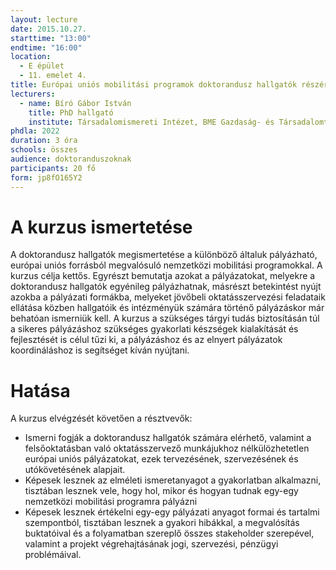 ```yaml
---
layout: lecture
date: 2015.10.27.
starttime: "13:00"
endtime: "16:00"
location:
  - E épület
  - 11. emelet 4.
title: Európai uniós mobilitási programok doktorandusz hallgatók részére
lecturers:
  - name: Bíró Gábor István
    title: PhD hallgató 
    institute: Társadalomismereti Intézet, BME Gazdaság- és Társadalomtudományi Kar
phdla: 2022
duration: 3 óra
schools: összes
audience: doktoranduszoknak
participants: 20 fő
form: jp8fO165Y2
---
```


# A kurzus ismertetése

A doktorandusz hallgatók megismertetése a különböző általuk pályázható, európai uniós forrásból megvalósuló nemzetközi mobilitási programokkal. A kurzus célja kettős. Egyrészt bemutatja azokat a pályázatokat, melyekre a doktorandusz hallgatók egyénileg pályázhatnak, másrészt betekintést nyújt azokba a pályázati formákba, melyeket jövőbeli oktatásszervezési feladataik ellátása közben hallgatóik és intézményük számára történő pályázáskor már behatóan ismerniük kell. A kurzus a szükséges tárgyi tudás biztosításán túl a sikeres pályázáshoz szükséges gyakorlati készségek kialakítását és fejlesztését is célul tűzi ki, a pályázáshoz és az elnyert pályázatok koordináláshoz is segítséget kíván nyújtani.

# Hatása

A kurzus elvégzését követően a résztvevők:

* Ismerni fogják a doktorandusz hallgatók számára elérhető, valamint a felsőoktatásban való oktatásszervező munkájukhoz nélkülözhetetlen európai uniós pályázatokat, ezek tervezésének, szervezésének és utókövetésének alapjait.
* Képesek lesznek az elméleti ismeretanyagot a gyakorlatban alkalmazni, tisztában lesznek vele, hogy hol, mikor és hogyan tudnak egy-egy nemzetközi mobilitási programra pályázni
* Képesek lesznek értékelni egy-egy pályázati anyagot formai és tartalmi szempontból, tisztában lesznek a gyakori hibákkal, a megvalósítás buktatóival és a folyamatban szereplő összes stakeholder szerepével, valamint a projekt végrehajtásának jogi, szervezési, pénzügyi problémáival.
